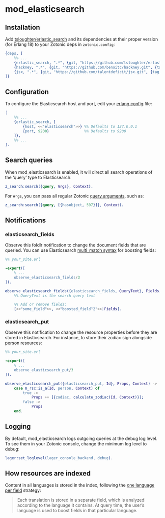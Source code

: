 mod_elasticsearch
=================

Installation
------------

Add [tsloughter/erlastic_search](https://github.com/tsloughter/erlastic_search) and its
dependencies at their proper version (for Erlang 18) to your Zotonic deps in `zotonic.config`:

```erlang
{deps, [
    %% ...
    {erlastic_search, ".*", {git, "https://github.com/tsloughter/erlastic_search.git", {tag, "master"}}},
    {hackney, ".*", {git, "https://github.com/benoitc/hackney.git", {tag, "1.6.1"}}},
    {jsx, ".*", {git, "https://github.com/talentdeficit/jsx.git", {tag, "2.8.0"}}}      
]}
```

Configuration
-------------

To configure the Elasticsearch host and port, edit your 
[erlang.config](http://docs.zotonic.com/en/latest/ref/configuration/zotonic-configuration.html)
file:

```erlang
[
    %% ...
    {erlastic_search, [
        {host, <<"elasticsearch">>} %% Defaults to 127.0.0.1
        {port, 9200}                %% Defaults to 9200
    ]},
    %% ...
].
```

Search queries
--------------

When mod_elasticsearch is enabled, it will direct all search operations of the 
‘query’ type to Elasticsearch:

```erlang
z_search:search({query, Args}, Context).
```

For `Args`, you can pass all regular Zotonic [query arguments](http://docs.zotonic.com/en/latest/developer-guide/search.html#query-arguments),
such as:

```erlang
z_search:search({query, [{hasobject, 507}]}, Context).
````

Notifications
-------------

### elasticsearch_fields

Observe this foldlr notification to change the document fields that are queried.
You can use Elasticsearch [multi_match syntax](https://www.elastic.co/guide/en/elasticsearch/reference/current/query-dsl-multi-match-query.html)
for boosting fields:

```erlang
%% your_site.erl

-export([
    % ...
    observe_elasticsearch_fields/3
]).

observe_elasticsearch_fields({elasticsearch_fields, QueryText}, Fields, Context) ->
    %% QueryText is the search query text

    %% Add or remove fields: 
    [<<"some_field">>, <<"boosted_field^2">>|Fields].   
```

### elasticsearch_put

Observe this notification to change the resource properties before they are
stored in Elasticsearch. For instance, to store their zodiac sign alongside 
person resources:

```erlang
%% your_site.erl

-export([
    % ...
    observe_elasticsearch_put/3
]).

observe_elasticsearch_put({elasticsearch_put, Id}, Props, Context) ->
    case m_rsc:is_a(Id, person, Context) of
        true ->
            Props ++ [{zodiac, calculate_zodiac(Id, Context)}];
        false ->
            Props
    end.
```

Logging
-------

By default, mod_elasticsearch logs outgoing queries at the debug log level. To
see them in your Zotonic console, change the minimum log level to debug:

```erlang
lager:set_loglevel(lager_console_backend, debug).
```

How resources are indexed
-------------------------

Content in all languages is stored in the index, following the 
[one language per field](https://www.elastic.co/guide/en/elasticsearch/guide/current/one-lang-fields.html)
strategy: 

> Each translation is stored in a separate field, which is analyzed according to
> the language it contains. At query time, the user’s language is used to boost
> fields in that particular language.
